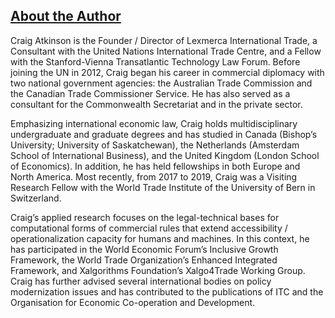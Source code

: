 ## [About the Author](https://github.com/lexmerca/TTIPv2_ToC)

Craig Atkinson is the Founder / Director of Lexmerca International Trade, a Consultant with the United Nations International Trade Centre, and a Fellow with the Stanford-Vienna Transatlantic Technology Law Forum. Before joining the UN in 2012, Craig began his career in commercial diplomacy with two national government agencies: the Australian Trade Commission and the Canadian Trade Commissioner Service. He has also served as a consultant for the Commonwealth Secretariat and in the private sector.

Emphasizing international economic law, Craig holds multidisciplinary undergraduate and graduate degrees and has studied in Canada (Bishop’s University; University of Saskatchewan), the Netherlands (Amsterdam School of International Business), and the United Kingdom (London School of Economics). In addition, he has held fellowships in both Europe and North America. Most recently, from 2017 to 2019, Craig was a Visiting Research Fellow with the World Trade Institute of the University of Bern in Switzerland. 

Craig’s applied research focuses on the legal-technical bases for computational forms of commercial rules that extend accessibility / operationalization capacity for humans and machines. In this context, he has participated in the World Economic Forum’s Inclusive Growth Framework, the World Trade Organization’s Enhanced Integrated Framework, and Xalgorithms Foundation’s Xalgo4Trade Working Group. Craig has further advised several international bodies on policy modernization issues and has contributed to the publications of ITC and the Organisation for Economic Co-operation and Development.

